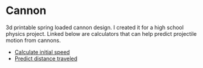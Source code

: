# Cannon
3d printable spring loaded cannon design.
I created it for a high school physics project. Linked below are calculators that can help predict projectile motion from cannons. 
* [Calculate initial speed](https://www.davlaf.com/canon)
* [Predict distance traveled](https://www.davlaf.com/canon/calcul.html)

